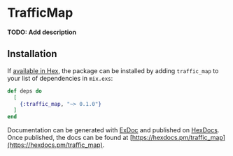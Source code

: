 # TrafficMap

**TODO: Add description**

## Installation

If [available in Hex](https://hex.pm/docs/publish), the package can be installed
by adding `traffic_map` to your list of dependencies in `mix.exs`:

```elixir
def deps do
  [
    {:traffic_map, "~> 0.1.0"}
  ]
end
```

Documentation can be generated with [ExDoc](https://github.com/elixir-lang/ex_doc)
and published on [HexDocs](https://hexdocs.pm). Once published, the docs can
be found at [https://hexdocs.pm/traffic_map](https://hexdocs.pm/traffic_map).

